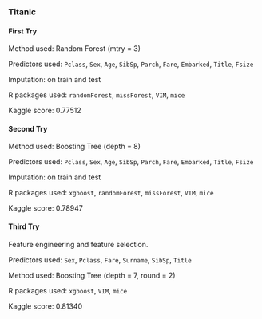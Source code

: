 ### Titanic

#### First Try

Method used: Random Forest (mtry = 3)

Predictors used: ``Pclass``, ``Sex``, ``Age``, ``SibSp``, ``Parch``, ``Fare``, ``Embarked``, ``Title``, ``Fsize``

Imputation: on train and test

R packages used: ``randomForest``, ``missForest``, ``VIM``, ``mice``

Kaggle score: 0.77512

#### Second Try

Method used: Boosting Tree (depth = 8)

Predictors used: ``Pclass``, ``Sex``, ``Age``, ``SibSp``, ``Parch``, ``Fare``, ``Embarked``, ``Title``, ``Fsize``

Imputation: on train and test

R packages used: ``xgboost``, ``randomForest``, ``missForest``, ``VIM``, ``mice``

Kaggle score: 0.78947

#### Third Try

Feature engineering and feature selection. 

Predictors used: ``Sex``, ``Pclass``, ``Fare``, ``Surname``, ``SibSp``, ``Title``

Method used: Boosting Tree (depth = 7, round = 2)

R packages used: ``xgboost``,  ``VIM``, ``mice``

Kaggle score: 0.81340



